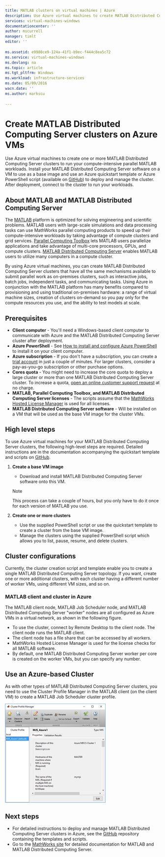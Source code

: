```yaml
---
title: MATLAB clusters on virtual machines | Azure
description: Use Azure virtual machines to create MATLAB Distributed Computing Server clusters to run your compute-intensive parallel MATLAB workloads
services: virtual-machines-windows
documentationcenter: ''
author: mscurrell
manager: timlt
editor: ''

ms.assetid: e9980ce9-124a-41f1-b9ec-f444c8ea5c72
ms.service: virtual-machines-windows
ms.devlang: na
ms.topic: article
ms.tgt_pltfrm: Windows
ms.workload: infrastructure-services
ms.date: 05/09/2016
wacn.date: ''
ms.author: markscu

---
```

# Create MATLAB Distributed Computing Server clusters on Azure VMs
Use Azure virtual machines to create one or more MATLAB Distributed Computing Server clusters to run your compute-intensive parallel MATLAB workloads. Install your MATLAB Distributed Computing Server software on a VM to use as a base image and use an Azure quickstart template or Azure PowerShell script (available on [GitHub](https://github.com/Azure/azure-quickstart-templates/tree/master/matlab-cluster)) to deploy and manage the cluster. After deployment, connect to the cluster to run your workloads.

## About MATLAB and MATLAB Distributed Computing Server
The [MATLAB](http://www.mathworks.com/products/matlab/) platform is optimized for solving engineering and scientific problems. MATLAB users with large-scale simulations and data processing tasks can use MathWorks parallel computing products to speed up their compute-intensive workloads by taking advantage of compute clusters and grid services. [Parallel Computing Toolbox](http://www.mathworks.com/products/parallel-computing/) lets MATLAB users parallelize applications and take advantage of multi-core processors, GPUs, and compute clusters. [MATLAB Distributed Computing Server](http://www.mathworks.com/products/distriben/) enables MATLAB users to utilize many computers in a compute cluster.

By using Azure virtual machines, you can create MATLAB Distributed Computing Server clusters that have all the same mechanisms available to submit parallel work as on-premises clusters, such as interactive jobs, batch jobs, independent tasks, and communicating tasks. Using Azure in conjunction with the MATLAB platform has many benefits compared to provisioning and using traditional on-premises hardware: a range of virtual machine sizes, creation of clusters on-demand so you pay only for the compute resources you use, and the ability to test models at scale.  

## Prerequisites
* **Client computer** - You'll need a Windows-based client computer to communicate with Azure and the MATLAB Distributed Computing Server cluster after deployment.
* **Azure PowerShell** - See [How to install and configure Azure PowerShell](https://docs.microsoft.com/powershell/azure/overview) to install it on your client computer.
* **Azure subscription** - If you don't have a subscription, you can create a [trial account](https://www.azure.cn/pricing/1rmb-trial/) in just a couple of minutes. For larger clusters, consider a pay-as-you-go subscription or other purchase options.
* **Cores quota** - You might need to increase the core quota to deploy a large cluster or more than one MATLAB Distributed Computing Server cluster. To increase a quota, [open an online customer support request](https://azure.microsoft.com/blog/2014/06/04/azure-limits-quotas-increase-requests/) at no charge.
* **MATLAB, Parallel Computing Toolbox, and MATLAB Distributed Computing Server licenses** - The scripts assume that the [MathWorks Hosted License Manager](http://www.mathworks.com/products/parallel-computing/mathworks-hosted-license-manager/) is used for all licenses.  
* **MATLAB Distributed Computing Server software** - Will be installed on a VM that will be used as the base VM image for the cluster VMs.

## High level steps
To use Azure virtual machines for your MATLAB Distributed Computing Server clusters, the following high-level steps are required. Detailed instructions are in the documentation accompanying the quickstart template and scripts on [GitHub](https://github.com/Azure/azure-quickstart-templates/tree/master/matlab-cluster).

1. **Create a base VM image**  

    * Download and install MATLAB Distributed Computing Server software onto this VM.

    > [!NOTE]
    > This process can take a couple of hours, but you only have to do it once for each version of MATLAB you use.   
    >
    >
2. **Create one or more clusters**  

    * Use the supplied PowerShell script or use the quickstart template to create a cluster from the base VM image.   
    * Manage the clusters using the supplied PowerShell script which allows you to list, pause, resume, and delete clusters.

## Cluster configurations
Currently, the cluster creation script and template enable you to create a single MATLAB Distributed Computing Server topology. If you want, create one or more additional clusters, with each cluster having a different number of worker VMs, using different VM sizes, and so on.

### MATLAB client and cluster in Azure
The MATLAB client node, MATLAB Job Scheduler node, and MATLAB Distributed Computing Server "worker" nodes are all configured as Azure VMs in a virtual network, as shown in the following figure.

* To use the cluster, connect by Remote Desktop to the client node. The client node runs the MATLAB client.
* The client node has a file share that can be accessed by all workers.
* MathWorks Hosted License Manager is used for the license checks for all MATLAB software.
* By default, one MATLAB Distributed Computing Server worker per core is created on the worker VMs, but you can specify any number.

## Use an Azure-based Cluster
As with other types of MATLAB Distributed Computing Server clusters, you need to use the Cluster Profile Manager in the MATLAB client (on the client VM) to create a MATLAB Job Scheduler cluster profile.

![Cluster Profile Manager](./media/matlab-mdcs-cluster/cluster_profile_manager.png)

## Next steps
* For detailed instructions to deploy and manage MATLAB Distributed Computing Server clusters in Azure, see the [GitHub](https://github.com/Azure/azure-quickstart-templates/tree/master/matlab-cluster) repository containing the templates and scripts.
* Go to the [MathWorks site](http://www.mathworks.com/) for detailed documentation for MATLAB and MATLAB Distributed Computing Server.
